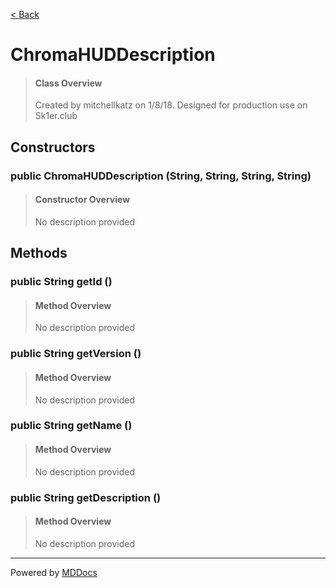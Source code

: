 [< Back](README.md)
# ChromaHUDDescription #
>#### Class Overview ####
>Created by mitchellkatz on 1/8/18. Designed for production use on Sk1er.club
## Constructors ##
### public ChromaHUDDescription (String, String, String, String) ###
>#### Constructor Overview ####
>No description provided
>
## Methods ##
### public String getId () ###
>#### Method Overview ####
>No description provided
>
### public String getVersion () ###
>#### Method Overview ####
>No description provided
>
### public String getName () ###
>#### Method Overview ####
>No description provided
>
### public String getDescription () ###
>#### Method Overview ####
>No description provided
>

---
Powered by [MDDocs](https://github.com/VRCube/MDDocs)